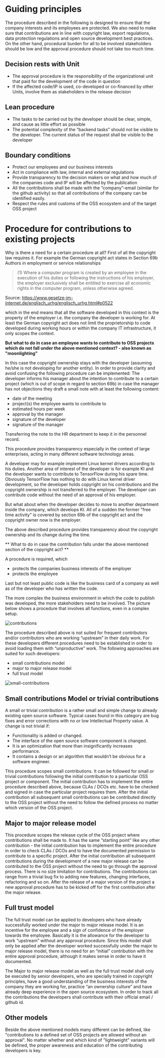 # Guiding principles
The procedure described in the following is designed to ensure that the company interests and its employees are protected. We also need to make sure that contributions are in line with copyright law, export regulations, data protection regulations and open source development best practices. On the other hand, procedural burden for all to be involved stakeholders should be low and the approval procedure should not take too much time.

## Decision rests with Unit

* The approval procedure is the responsibility of the organizational unit that paid for the development of the code in question
* If the affected code/IP is used, co-developed or co-financed by other Units, involve them as stakeholders in the release decision

## Lean procedure

* The tasks to be carried out by the developer should be clear, simple, and cause as little effort as possible
* The potential complexity of the “backend tasks” should not be visible to the developer. The current status of the request shall be visible to the developer

## Boundary conditions

* Protect our employees and our business interests
* Act in compliance with law, internal and external regulations
* Provide transparency to the decision makers on what and how much of the companies code and IP will be affected by the publication
* All the contributions shall be made with the “company”-email (similar for the github activity) so that all contributions of the company can be identified easily.
* Respect the rules and customs of the OSS ecosystem and of the target OSS project

# Procedure for contributions to existing projects

Why is there a need for a certain procedure at all? First of all the copyright law requires it. 
For example the German copyright act states in Section 69b
Authors in employment or service relationships
> (1) Where a computer program is created by an employee in the execution of his duties or following the instructions of his employer, the employer exclusively shall be entitled to exercise all economic rights in the computer program, unless otherwise agreed.

Source: https://www.gesetze-im-internet.de/englisch_urhg/englisch_urhg.html#p0522

which in the end means that all the software developed in this context is the property of the employer i.e. the company the developer is working for. At least the German copyright act does not limit the proprietorship to code developed during working hours or within the company IT infrastructure, it only scopes the context. 

**But what to do in case an employee wants to contribute to OSS projects which do not fall under the above mentioned context? - also known as "moonlighting"**

In this case the copyright ownership stays with the developer (assuming he/she is not developing for another entity). In order to provide clarity and avoid confusing the following procedure can be implemented:
The developer informs his manager about the intention to contribute to a certain project (which is out of scope in regard to section 69b) in case the manager has not objections they draft a small note with at least the following content:
* date of the meeting
* project(s) the employee wants to contribute to
* estimated hours per week
* approval by the manager
* signature of the developer
* signature of the manager

Transferring the note to the HR department to keep it in the personnel record.

This procedure provides transparency especially in the context of large enterprises, acting in many different software technology areas. 

A developer may for example implement Linux kernel drivers according to his duties. Another area of interest of the developer is for example KI and the developer wants to contribute to TensorFlow during his spare time. 
Obviously TensorFlow has nothing to do with Linux kernel driver development, so the developer holds copyright on his contributions and the copyright ownership is not transferred to the employer. The developer can contribute code without the need of an approval of his employer.

But what about when the developer decides to move to another department inside the company, which develops KI. All of a sudden the former "free time activity" is covered by section 69b of the copyright act and the copyright owner now is the employer.

The above described procedure provides transparency about the copyright ownership and its change during the time.


** What to do in case the contribution falls under the above mentioned section of the copyright act? **

A procedure is required, which
* protects the companies business interests of the employer
* protects the employee

Last but not least public code is like the business card of a company as well as of the developer who has written the code.

The more complex the business environment in which the code to publish was developed, the more stakeholders need to be involved. The picture below shows a procedure that involves all functions, even in a complex setup. 

![contributions](./img/template-contribs.png)

The procedure described above is not suited for frequent contributors and/or contributors who are working “upstream” in their daily work. For these developers different procedures need to be established in order to avoid loading them with “unproductive” work.
The following approaches are suited for such developers:
* small contributions model
* major to major release model
* full trust model

![small-contributions](./img/small-contributions.png)

## Small contributions Model or trivial contributions

A small or trivial contribution is a rather small and simple change to already existing open source software. Typical cases found in this category are bug fixes and error corrections with no or low Intellectual Property value. 
A change is not trivial if: 
* Functionality is added or changed. 
* The interface of the open source software component is changed. 
* It is an optimization that more than insignificantly increases performance. 
* It contains a design or an algorithm that wouldn’t be obvious for a software engineer.

This procedure scopes small contributions. It can be followed for small or trivial contributions following the initial contribution to a particular OSS project or component. The initial contribution has to implement the entire procedure described above, because CLAs / DCOs etc. have to be checked  and signed in case the particular project requires them.
After the initial contribution all subsequent small contributions can be contributed directly to the OSS project without the need to follow the defined process no matter which version of the OSS project.

## Major to major release model

This procedure scopes the release cycle of the OSS project where contributions shall be made to. It has the same “starting point” like any other contribution - the initial contribution has to implement the entire procedure in order to check CLAs / DCOs and to have the documented permission to contribute to a specific project. After the initial contribution all subsequent contributions during the development of a new major release can be contributed to the OSS project without the need to go through the approval process. There is no size limitation for contributions. The contributions can range from a trivial bug fix to adding new features, changing interfaces, refactoring and so on. After the release of a major version of the project a new approval procedure has to be kicked off for the first contribution after the major release.

## Full trust model

The full trust model can be applied to developers who have already successfully worked under the major to major release model. It is an incentive for the employee and a sign of confidence of the employer towards the employee. Basically it is the allowance for the developer to work “upstream” without any approval procedure. Since this model shall only be applied after the developer worked successfully under the major to major release model, there is no need for an  “initial” contribution with the entire approval procedure, although it makes sense in order to have it documented. 

The Major to major release model as well as the full trust model shall only be executed by  senior developers, who are specially trained in copyright principles, have a good understanding of the business interests of the company they are working for, practice “an ownership culture” and have already deep experience in the open source ecosystem. 
In order to track all the contributions the developers shall contribute with their official email / github id.

## Other models

Beside the above mentioned models many different can be defined, like "contributions to a defined set of OSS projects are allowed without an approval". No matter whether and which kind of "lightweight" variants will be defined, the proper awareness and education of the contributing developers is key. 
